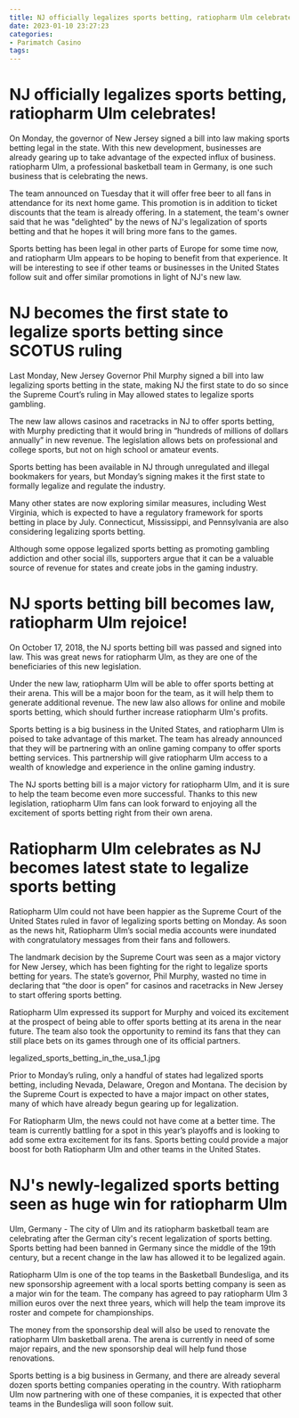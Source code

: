 ```yaml
---
title: NJ officially legalizes sports betting, ratiopharm Ulm celebrates!
date: 2023-01-10 23:27:23
categories:
- Parimatch Casino
tags:
---
```



#  NJ officially legalizes sports betting, ratiopharm Ulm celebrates!

On Monday, the governor of New Jersey signed a bill into law making sports betting legal in the state. With this new development, businesses are already gearing up to take advantage of the expected influx of business. ratiopharm Ulm, a professional basketball team in Germany, is one such business that is celebrating the news.

The team announced on Tuesday that it will offer free beer to all fans in attendance for its next home game. This promotion is in addition to ticket discounts that the team is already offering. In a statement, the team's owner said that he was "delighted" by the news of NJ's legalization of sports betting and that he hopes it will bring more fans to the games.

Sports betting has been legal in other parts of Europe for some time now, and ratiopharm Ulm appears to be hoping to benefit from that experience. It will be interesting to see if other teams or businesses in the United States follow suit and offer similar promotions in light of NJ's new law.

#  NJ becomes the first state to legalize sports betting since SCOTUS ruling

Last Monday, New Jersey Governor Phil Murphy signed a bill into law legalizing sports betting in the state, making NJ the first state to do so since the Supreme Court’s ruling in May allowed states to legalize sports gambling.

The new law allows casinos and racetracks in NJ to offer sports betting, with Murphy predicting that it would bring in “hundreds of millions of dollars annually” in new revenue. The legislation allows bets on professional and college sports, but not on high school or amateur events.

Sports betting has been available in NJ through unregulated and illegal bookmakers for years, but Monday’s signing makes it the first state to formally legalize and regulate the industry.

Many other states are now exploring similar measures, including West Virginia, which is expected to have a regulatory framework for sports betting in place by July. Connecticut, Mississippi, and Pennsylvania are also considering legalizing sports betting.

Although some oppose legalized sports betting as promoting gambling addiction and other social ills, supporters argue that it can be a valuable source of revenue for states and create jobs in the gaming industry.

#  NJ sports betting bill becomes law, ratiopharm Ulm rejoice!

On October 17, 2018, the NJ sports betting bill was passed and signed into law. This was great news for ratiopharm Ulm, as they are one of the beneficiaries of this new legislation.

Under the new law, ratiopharm Ulm will be able to offer sports betting at their arena. This will be a major boon for the team, as it will help them to generate additional revenue. The new law also allows for online and mobile sports betting, which should further increase ratiopharm Ulm's profits.

Sports betting is a big business in the United States, and ratiopharm Ulm is poised to take advantage of this market. The team has already announced that they will be partnering with an online gaming company to offer sports betting services. This partnership will give ratiopharm Ulm access to a wealth of knowledge and experience in the online gaming industry.

The NJ sports betting bill is a major victory for ratiopharm Ulm, and it is sure to help the team become even more successful. Thanks to this new legislation, ratiopharm Ulm fans can look forward to enjoying all the excitement of sports betting right from their own arena.

#  Ratiopharm Ulm celebrates as NJ becomes latest state to legalize sports betting

Ratiopharm Ulm could not have been happier as the Supreme Court of the United States ruled in favor of legalizing sports betting on Monday. As soon as the news hit, Ratiopharm Ulm’s social media accounts were inundated with congratulatory messages from their fans and followers.

The landmark decision by the Supreme Court was seen as a major victory for New Jersey, which has been fighting for the right to legalize sports betting for years. The state’s governor, Phil Murphy, wasted no time in declaring that “the door is open” for casinos and racetracks in New Jersey to start offering sports betting.

Ratiopharm Ulm expressed its support for Murphy and voiced its excitement at the prospect of being able to offer sports betting at its arena in the near future. The team also took the opportunity to remind its fans that they can still place bets on its games through one of its official partners.

 legalized_sports_betting_in_the_usa_1.jpg

Prior to Monday’s ruling, only a handful of states had legalized sports betting, including Nevada, Delaware, Oregon and Montana. The decision by the Supreme Court is expected to have a major impact on other states, many of which have already begun gearing up for legalization.

For Ratiopharm Ulm, the news could not have come at a better time. The team is currently battling for a spot in this year’s playoffs and is looking to add some extra excitement for its fans. Sports betting could provide a major boost for both Ratiopharm Ulm and other teams in the United States.

#  NJ's newly-legalized sports betting seen as huge win for ratiopharm Ulm

Ulm, Germany - The city of Ulm and its ratiopharm basketball team are celebrating after the German city's recent legalization of sports betting. Sports betting had been banned in Germany since the middle of the 19th century, but a recent change in the law has allowed it to be legalized again.

Ratiopharm Ulm is one of the top teams in the Basketball Bundesliga, and its new sponsorship agreement with a local sports betting company is seen as a major win for the team. The company has agreed to pay ratiopharm Ulm 3 million euros over the next three years, which will help the team improve its roster and compete for championships.

The money from the sponsorship deal will also be used to renovate the ratiopharm Ulm basketball arena. The arena is currently in need of some major repairs, and the new sponsorship deal will help fund those renovations.

Sports betting is a big business in Germany, and there are already several dozen sports betting companies operating in the country. With ratiopharm Ulm now partnering with one of these companies, it is expected that other teams in the Bundesliga will soon follow suit.